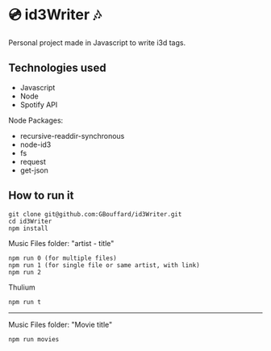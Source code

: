 :cd: id3Writer :notes:
=================

Personal project made in Javascript to write i3d tags.

Technologies used
----
- Javascript
- Node
- Spotify API

Node Packages:
- recursive-readdir-synchronous
- node-id3
- fs
- request
- get-json

How to run it
----

```
git clone git@github.com:GBouffard/id3Writer.git
cd id3Writer
npm install
```

Music Files folder: "artist - title"

```
npm run 0 (for multiple files)
npm run 1 (for single file or same artist, with link)
npm run 2
```

Thulium
```
npm run t
```
----

Music Files folder: "Movie title"

```
npm run movies
```
